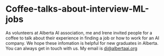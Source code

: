 # Coffee-talks-about-interview-ML-jobs
As volunteers at Alberta AI association, me and Irene invited people for a coffee to talk about their experience in finding a job or how to work for an AI company. We hope these infomation is helpful for new graduates in Alberta. You can always get in touch with us. My email is di@albertaai.org
